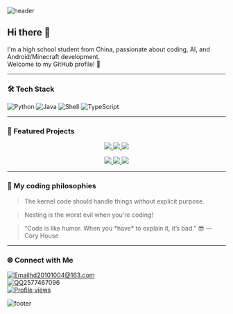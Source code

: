 ![header](https://capsule-render.vercel.app/api?type=waving&color=gradient&height=200&section=header&text=Hi%20there!%20I'm%20huangdihd%20👋&fontSize=40&fontAlignY=35&animation=twinkling)

## Hi there 👋

I'm a high school student from China, passionate about coding, AI, and Android/Minecraft development.  
Welcome to my GitHub profile! 🚀

---
### 🛠️ Tech Stack

![Python](https://img.shields.io/badge/Python-3776AB?style=for-the-badge&logo=python&logoColor=white)
![Java](https://img.shields.io/badge/Java-007396?style=for-the-badge&logo=java&logoColor=white)
![Shell](https://img.shields.io/badge/Shell-121011?style=for-the-badge&logo=gnu-bash&logoColor=white)
![TypeScript](https://img.shields.io/badge/TypeScript-3178C6?style=for-the-badge&logo=typescript&logoColor=white)

---

### 🔧 Featured Projects

<p align="center">
  <a href="https://github.com/huangdihd/xinbot">
    <img src="https://github-readme-stats.vercel.app/api/pin/?username=huangdihd&repo=xinbot&theme=radical" />
  </a>
  <a href="https://github.com/huangdihd/hypocrisy">
    <img src="https://github-readme-stats.vercel.app/api/pin/?username=huangdihd&repo=hypocrisy&theme=radical" />
  </a>
  <a href="https://github.com/huangdihd/archdeb">
    <img src="https://github-readme-stats.vercel.app/api/pin/?username=huangdihd&repo=archdeb&theme=radical" />
  </a>
</p>

<p align="center">
  <a href="https://github.com/huangdihd/dishaoplugin">
    <img src="https://github-readme-stats.vercel.app/api/pin/?username=huangdihd&repo=dishaoplugin&theme=radical" />
  </a>
  <a href="https://github.com/huangdihd/android_device_famue_bf66">
    <img src="https://github-readme-stats.vercel.app/api/pin/?username=huangdihd&repo=android_device_famue_bf66&theme=radical" />
  </a>
  <a href="https://github.com/huangdihd/Action-TWRP-Builder-Famue-BF66">
    <img src="https://github-readme-stats.vercel.app/api/pin/?username=huangdihd&repo=Action-TWRP-Builder-Famue-BF66&theme=radical" />
  </a>
</p>

---
### 💬 My coding philosophies

> The kernel code should handle things without explicit purpose.

> Nesting is the worst evil when you're coding!

> “Code is like humor. When you \*have\* to explain it, it’s bad.” 😎 — Cory House

---
### 🌐 Connect with Me
[![Email](https://img.shields.io/badge/-Email-c14438?style=flat&logo=gmail&logoColor=white)](mailto:hd20100104@163.com)hd20101004@163.com  
[![QQ](https://img.shields.io/badge/-QQ-12B2E8?style=flat&logo=qq&logoColor=white)](tencent://message/?Uin=2577467096&Site=&Menu=yes)2577467096  
[![Profile views](https://komarev.com/ghpvc/?username=huangdihd&color=ff69b4&style=flat)](https://github.com/huangdihd)

![footer](https://capsule-render.vercel.app/api?type=waving&color=gradient&height=100&section=footer)
